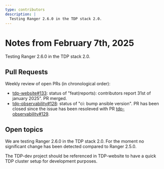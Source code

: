 ```yaml
---
type: contributors
description: |
  Testing Ranger 2.6.0 in the TDP stack 2.0.
---
```


# Notes from February 7th, 2025

Testing Ranger 2.6.0 in the TDP stack 2.0.

## Pull Requests

Weekly review of open PRs (in chronological order):

- [tdp-website#133](https://github.com/TOSIT-IO/tdp-website/pull/133): status of "feat(reports): contributors report 31st of january 2025". PR merged.
- [tdp-observability#128](https://github.com/TOSIT-IO/tdp-observability/pull/128): status of "ci: bump ansible version". PR has been closed since the issue has been resoleved with PR [tdp-observability#129](https://github.com/TOSIT-IO/tdp-observability/pull/129).

## Open topics

We are testing Ranger 2.6.0 in the TDP stack 2.0. For the moment no significant change has been detected compared to Ranger 2.5.0.

The TDP-dev project should be referenced in TDP-website to have a quick TDP cluster setup for development purposes.
